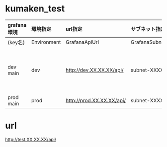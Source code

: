 # kumaken_test

   |grafana環境|環境指定|url指定|サブネット指定|セキュリティグループ指定|備考|
   |:----|:----|:----|:----|:----|:----|
   |(key名)|Environment|GrafanaApiUrl|GrafanaSubnetId|GrafanaSecurityGroupId|
   | dev main | dev | http://dev.XX.XX.XX/api/ | subnet-XXXXXX | sg-XXXXXX |デフォルト値|
   | prod main | prod | http://prod.XX.XX.XX/api/ | subnet-XXXXXX | sg-XXXXXX ||

# url
http://test.XX.XX.XX/api/
